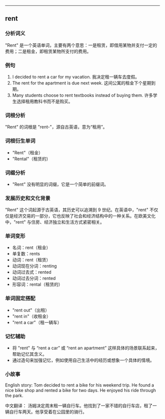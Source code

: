 
---------------
## rent
### 分析词义
"Rent" 是一个英语单词，主要有两个意思：一是租赁，即借用某物并支付一定的费用；二是租金，即租赁某物所支付的费用。

### 例句
1. I decided to rent a car for my vacation.
   我决定租一辆车去度假。
2. The rent for the apartment is due next week.
   这间公寓的租金下个星期到期。
3. Many students choose to rent textbooks instead of buying them.
   许多学生选择租用教科书而不是购买。

### 词根分析
"Rent" 的词根是 "rent-"，源自古英语，意为“租用”。

### 词根衍生单词
- "Rent"（租金）
- "Rental"（租赁的）

### 词缀分析
- "Rent" 没有明显的词缀，它是一个简单的前缀词。

### 发展历史和文化背景
"Rent" 这个词起源于古英语，其历史可以追溯到 9 世纪。在英语中，"rent" 不仅仅是经济交易的一部分，它也反映了社会和经济结构中的一种关系。在欧美文化中，"rent" 与住房、经济独立和生活方式紧密相关。

### 单词变形
- 名词：rent（租金）
- 单复数：rents
- 动词：rent（租赁）
- 动词现在分词：renting
- 动词过去式：rented
- 动词过去分词：rented
- 形容词：rental（租赁的）

### 单词固定搭配
- "rent out"（出租）
- "rent in"（收租金）
- "rent a car"（租一辆车）

### 记忆辅助
- 将 "rent" 与 “rent a car” 或 “rent an apartment” 这样具体的场景联系起来，帮助记忆其含义。
- 通过造句来加强记忆，例如使用自己生活中的经历或想象一个具体的情境。

### 小故事
English story:
Tom decided to rent a bike for his weekend trip. He found a nice bike shop and rented a bike for two days. He enjoyed his ride through the park.

中文翻译：
汤姆决定周末租一辆自行车。他找到了一家不错的自行车店，租了一辆自行车两天。他享受着在公园里的骑行。


